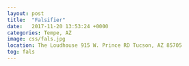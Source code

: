 ```yaml
---
layout: post
title:  "Falsifier"
date:   2017-11-20 13:53:24 +0000
categories: Tempe, AZ
image: css/fals.jpg
location: The Loudhouse 915 W. Prince RD Tucson, AZ 85705
tog: fals
---
```

